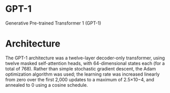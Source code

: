 # GPT-1
Generative Pre-trained Transformer 1 (GPT-1)

# Architecture
The GPT-1 architecture was a twelve-layer decoder-only transformer, using twelve masked self-attention heads, with 64-dimensional states each (for a total of 768). Rather than simple stochastic gradient descent, the Adam optimization algorithm was used; the learning rate was increased linearly from zero over the first 2,000 updates to a maximum of 2.5×10−4, and annealed to 0 using a cosine schedule.
